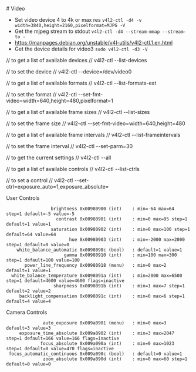# Video

-   Set video device 4 to 4k or max res `v4l2-ctl -d4 -v width=3840,height=2160,pixelformat=MJPG -V`
-   Get the mjpeg stream to stdout `v4l2-ctl -d4 --stream-mmap --stream-to -`
-   https://manpages.debian.org/unstable/v4l-utils/v4l2-ctl.1.en.html
-   Get the device details for video3 `sudo v4l2-ctl -d3 -V`

// to get a list of available devices
// v4l2-ctl --list-devices

// to set the device
// v4l2-ctl --device=/dev/video0

// to get a list of available formats
// v4l2-ctl --list-formats-ext

// to set the format
// v4l2-ctl --set-fmt-video=width=640,height=480,pixelformat=1

// to get a list of available frame sizes
// v4l2-ctl --list-sizes

// to set the frame size
// v4l2-ctl --set-fmt-video=width=640,height=480

// to get a list of available frame intervals
// v4l2-ctl --list-frameintervals

// to set the frame interval
// v4l2-ctl --set-parm=30

// to get the current settings
// v4l2-ctl --all

// to get a list of available controls
// v4l2-ctl --list-ctrls

// to set a control
// v4l2-ctl --set-ctrl=exposure_auto=1,exposure_absolute=

User Controls

                     brightness 0x00980900 (int)    : min=-64 max=64 step=1 default=-5 value=-5
                       contrast 0x00980901 (int)    : min=0 max=95 step=1 default=1 value=1
                     saturation 0x00980902 (int)    : min=0 max=100 step=1 default=64 value=64
                            hue 0x00980903 (int)    : min=-2000 max=2000 step=1 default=0 value=0
        white_balance_automatic 0x0098090c (bool)   : default=1 value=1
                          gamma 0x00980910 (int)    : min=100 max=300 step=1 default=100 value=100
           power_line_frequency 0x00980918 (menu)   : min=0 max=2 default=1 value=1
      white_balance_temperature 0x0098091a (int)    : min=2800 max=6500 step=1 default=4600 value=4600 flags=inactive
                      sharpness 0x0098091b (int)    : min=1 max=7 step=1 default=2 value=2
         backlight_compensation 0x0098091c (int)    : min=0 max=6 step=1 default=4 value=4

Camera Controls

                  auto_exposure 0x009a0901 (menu)   : min=0 max=3 default=3 value=3
         exposure_time_absolute 0x009a0902 (int)    : min=3 max=2047 step=1 default=166 value=166 flags=inactive
                 focus_absolute 0x009a090a (int)    : min=0 max=1023 step=1 default=0 value=470 flags=inactive
     focus_automatic_continuous 0x009a090c (bool)   : default=0 value=1
                  zoom_absolute 0x009a090d (int)    : min=0 max=60 step=1 default=0 value=0

